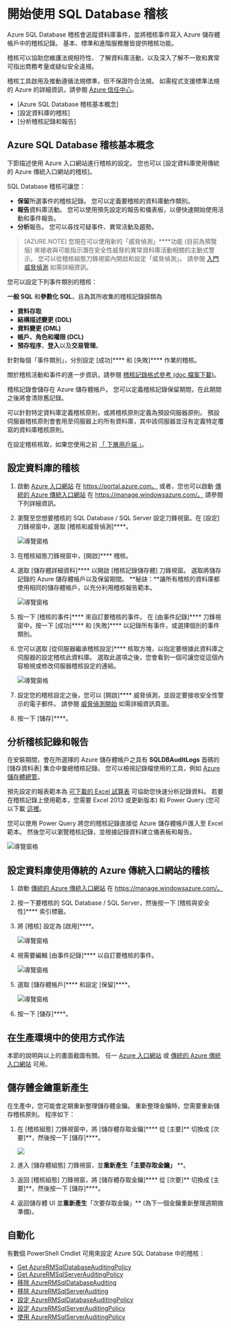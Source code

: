 <properties
    pageTitle="開始使用 SQL Database 稽核 | Microsoft Azure"
    description="開始使用 SQL Database 稽核"
    services="sql-database"
    documentationCenter=""
    authors="jeffgoll"
    manager="jeffreyg"
    editor=""/>

<tags
    ms.service="sql-database"
    ms.workload="data-management"
    ms.tgt_pltfrm="na"
    ms.devlang="na"
    ms.topic="article"
    ms.date="11/12/2015"
    ms.author="jeffreyg; ronitr"/>


# 開始使用 SQL Database 稽核

Azure SQL Database 稽核會追蹤資料庫事件，並將稽核事件寫入 Azure 儲存體帳戶中的稽核記錄。 基本、標準和進階服務層皆提供稽核功能。

稽核可以協助您維護法規相符性、 了解資料庫活動，以及深入了解不一致和異常可指出商務考量或疑似安全違規。

稽核工具啟用及推動遵循法規標準，但不保證符合法規。 如需程式支援標準法規的 Azure 的詳細資訊，請參閱 [Azure 信任中心](http://azure.microsoft.com/support/trust-center/compliance)。

+ [Azure SQL Database 稽核基本概念]
+ [設定資料庫的稽核]
+ [分析稽核記錄和報告]

## <a id="subheading-1"></a>Azure SQL Database 稽核基本概念

下節描述使用 Azure 入口網站進行稽核的設定。 您也可以 [設定資料庫使用傳統的 Azure 傳統入口網站的稽核]。

SQL Database 稽核可讓您：

- **保留**所選事件的稽核記錄。 您可以定義要稽核的資料庫動作類別。
- **報告**資料庫活動。 您可以使用預先設定的報告和儀表板，以便快速開始使用活動和事件報告。
- **分析**報告。 您可以尋找可疑事件、異常活動及趨勢。

> [AZURE.NOTE] 您現在可以使用新的「威脅偵測」****功能 (目前為預覽版) 來接收與可能指示潛在安全性威脅的異常資料庫活動相關的主動式警示。 您可以從稽核組態刀鋒視窗內開啟和設定「威脅偵測」。 請參閱 [入門威脅偵測](sql-database-threat-detection-get-started.md) 如需詳細資訊。

您可以設定下列事件類別的稽核：

**一般 SQL** 和**參數化 SQL**，且為其所收集的稽核記錄歸類為

- **資料存取**
- **結構描述變更 (DDL)**
- **資料變更 (DML)**
- **帳戶、角色和權限 (DCL)**
- **預存程序**，**登入**以及**交易管理**。

針對每個「事件類別」，分別設定 [成功]**** 和 [失敗]**** 作業的稽核。

關於稽核活動和事件的進一步資訊，請參閱 [稽核記錄格式參考 (doc 檔案下載)](http://go.microsoft.com/fwlink/?LinkId=506733)。

稽核記錄會儲存在 Azure 儲存體帳戶。 您可以定義稽核記錄保留期間，在此期間之後將會清除舊記錄。

可以針對特定資料庫定義稽核原則，或將稽核原則定義為預設伺服器原則。 預設伺服器稽核原則會套用至伺服器上的所有資料庫，其中該伺服器並沒有定義特定覆寫的資料庫稽核原則。

在設定稽核核取，如果您使用之前 [「 下層用戶端 」](sql-database-auditing-and-dynamic-data-masking-downlevel-clients.md)。


## <a id="subheading-2"></a>設定資料庫的稽核

1. 啟動 [Azure 入口網站](https://portal.azure.com) 在 https://portal.azure.com。 或者，您也可以啟動 [傳統的 Azure 傳統入口網站](https://manage.windowsazure.com/) 在 https://manage.windowsazure.com/。 請參閱下列詳細資訊。

2. 瀏覽至您想要稽核的 SQL Database / SQL Server 設定刀鋒視窗。在 [設定] 刀鋒視窗中，選取 [稽核和威脅偵測]****。

    ![導覽窗格][1]

3. 在稽核組態刀鋒視窗中，[開啟]**** 稽核。

4. 選取 [儲存體詳細資料]**** 以開啟 [稽核記錄儲存體] 刀鋒視窗。 選取將儲存記錄的 Azure 儲存體帳戶以及保留期間。 **秘訣：**讓所有稽核的資料庫都使用相同的儲存體帳戶，以充分利用稽核報告範本。

    ![導覽窗格][2]

5. 按一下 [稽核的事件]**** 來自訂要稽核的事件。 在 [由事件記錄]**** 刀鋒視窗中，按一下 [成功]**** 和 [失敗]**** 以記錄所有事件，或選擇個別的事件類別。

6. 您可以選取 [從伺服器繼承稽核設定]**** 核取方塊，以指定要根據此資料庫之伺服器的設定稽核此資料庫。 選取此選項之後，您會看到一個可讓您從這個內容檢視或修改伺服器稽核設定的連結。

    ![導覽窗格][3]

7. 設定您的稽核設定之後，您可以 [開啟]**** 威脅偵測，並設定要接收安全性警示的電子郵件。 請參閱 [威脅偵測開始](sql-database-threat-detection-get-started.md) 如需詳細資訊頁面。

8. 按一下 [儲存]****。



## <a id="subheading-3"></a>分析稽核記錄和報告

在安裝期間，會在所選擇的 Azure 儲存體帳戶之具有 **SQLDBAuditLogs** 首碼的 [儲存資料表] 集合中彙總稽核記錄。 您可以檢視記錄檔使用的工具，例如 [Azure 儲存體總管](http://azurestorageexplorer.codeplex.com/)。

預先設定的報表範本為 [可下載的 Excel 試算表](http://go.microsoft.com/fwlink/?LinkId=403540) 可協助您快速分析記錄資料。 若要在稽核記錄上使用範本，您需要 Excel 2013 或更新版本) 和 Power Query (您可以下載 [這裡](http://www.microsoft.com/download/details.aspx?id=39379)。

您可以使用 Power Query 將您的稽核記錄直接從 Azure 儲存體帳戶匯入至 Excel 範本。 然後您可以瀏覽稽核記錄，並根據記錄資料建立儀表板和報告。


![導覽窗格][4]


## <a id="subheading-4"></a>設定資料庫使用傳統的 Azure 傳統入口網站的稽核

1. 啟動 [傳統的 Azure 傳統入口網站](https://manage.windowsazure.com/) 在 https://manage.windowsazure.com/。

2. 按一下要稽核的 SQL Database / SQL Server，然後按一下 [稽核與安全性]**** 索引標籤。

3. 將 [稽核] 設定為 [啟用]****。

    ![導覽窗格][5]

4. 視需要編輯 [由事件記錄]**** 以自訂要稽核的事件。

    ![導覽窗格][6]

5. 選取 [儲存體帳戶]**** 和設定 [保留]****。

    ![導覽窗格][7]

6. 按一下 [儲存]****。




## <a id="subheading-5">在生產環境中的使用方式作法</a>

本節的說明與以上的畫面截圖有關。 任一 [Azure 入口網站](https://portal.azure.com) 或 [傳統的 Azure 傳統入口網站](https://manage.windowsazure.com/) 可用。


## <a id="subheading-6"></a>儲存體金鑰重新產生

在生產中，您可能會定期重新整理儲存體金鑰。 重新整理金鑰時，您需要重新儲存稽核原則。 程序如下：


1. 在 [稽核組態] 刀鋒視窗中，將 [儲存體存取金鑰]**** 從 [主要]** 切換成 [次要]**，然後按一下 [儲存]****。

    ![][8]

2. 進入 [儲存體組態] 刀鋒視窗，並**重新產生「主要存取金鑰」** **。

3. 返回 [稽核組態] 刀鋒視窗，將 [儲存體存取金鑰]**** 從 [次要]** 切換成 [主要]**，然後按一下 [儲存]****。

4. 返回儲存體 UI 並**重新產生**「次要存取金鑰」** (為下一個金鑰重新整理週期做準備)。

## <a id="subheading-7"></a>自動化

有數個 PowerShell Cmdlet 可用來設定 Azure SQL Database 中的稽核：

- [Get AzureRMSqlDatabaseAuditingPolicy](https://msdn.microsoft.com/library/azure/mt603731.aspx)
- [Get AzureRMSqlServerAuditingPolicy](https://msdn.microsoft.com/library/azure/mt619329.aspx)
- [移除 AzureRMSqlDatabaseAuditing](https://msdn.microsoft.com/library/azure/mt603796.aspx)
- [移除 AzureRMSqlServerAuditing](https://msdn.microsoft.com/library/azure/mt603574.aspx)
- [設定 AzureRMSqlDatabaseAuditingPolicy](https://msdn.microsoft.com/library/azure/mt603531.aspx)
- [設定 AzureRMSqlServerAuditingPolicy](https://msdn.microsoft.com/library/azure/mt603794.aspx)
- [使用 AzureRMSqlServerAuditingPolicy](https://msdn.microsoft.com/library/azure/mt619353.aspx)







[azure sql database auditing basics]: #subheading-1 
[set up auditing for your database]: #subheading-2 
[analyze audit logs and reports]: #subheading-3 
[set up auditing for your database using the classic azure classic portal]: #subheading-4 
[practices for usage in production]: #subheading-5 
[storage key regeneration]: #subheading-6 
[automation]: #subheading-7 
[1]: ./media/sql-database-auditing-get-started/1_auditing_get_started_settings.png 
[2]: ./media/sql-database-auditing-get-started/2_auditing_get_started_storage_account.png 
[3]: ./media/sql-database-auditing-get-started/3_auditing_get_started_inherit_from_server.png 
[4]: ./media/sql-database-auditing-get-started/4_auditing_get_started_report_template.png 
[5]: ./media/sql-database-auditing-get-started/5_auditing_get_started_classic_portal_enable.png 
[6]: ./media/sql-database-auditing-get-started/6_auditing_get_started_classic_portal_events.png 
[7]: ./media/sql-database-auditing-get-started/7_auditing_get_started_classic_portal_storage.png 
[8]: ./media/sql-database-auditing-get-started/8_auditing_get_started_storage_key_rotation.png 

